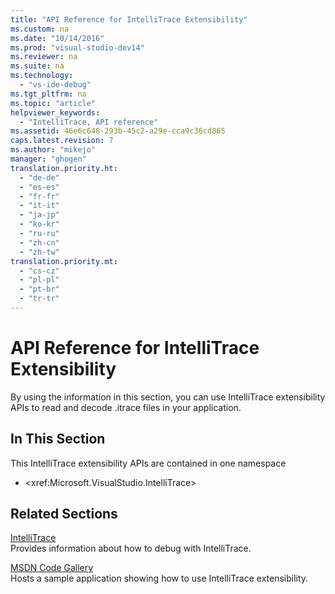 ```yaml
---
title: "API Reference for IntelliTrace Extensibility"
ms.custom: na
ms.date: "10/14/2016"
ms.prod: "visual-studio-dev14"
ms.reviewer: na
ms.suite: na
ms.technology: 
  - "vs-ide-debug"
ms.tgt_pltfrm: na
ms.topic: "article"
helpviewer_keywords: 
  - "IntelliTrace, API reference"
ms.assetid: 46e6c648-293b-45c2-a29e-cca9c36cd865
caps.latest.revision: 7
ms.author: "mikejo"
manager: "ghogen"
translation.priority.ht: 
  - "de-de"
  - "es-es"
  - "fr-fr"
  - "it-it"
  - "ja-jp"
  - "ko-kr"
  - "ru-ru"
  - "zh-cn"
  - "zh-tw"
translation.priority.mt: 
  - "cs-cz"
  - "pl-pl"
  - "pt-br"
  - "tr-tr"
---
```

# API Reference for IntelliTrace Extensibility
By using the information in this section, you can use IntelliTrace extensibility APIs to read and decode .itrace files in your application.  
  
## In This Section  
 This IntelliTrace extensibility APIs are contained in one namespace  
  
-   \<xref:Microsoft.VisualStudio.IntelliTrace>  
  
## Related Sections  
 [IntelliTrace](../debugger/intellitrace.md)  
 Provides information about how to debug with IntelliTrace.  
  
 [MSDN Code Gallery](http://go.microsoft.com/fwlink/?LinkId=166091)  
 Hosts a sample application showing how to use IntelliTrace extensibility.